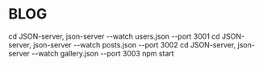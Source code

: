 # BLOG
 cd JSON-server, json-server --watch users.json --port 3001
 cd JSON-server, json-server --watch posts.json --port 3002
 cd JSON-server,  json-server --watch gallery.json --port 3003
npm start
